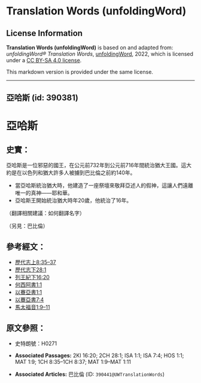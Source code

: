 # Translation Words (unfoldingWord)

## License Information

**Translation Words (unfoldingWord)** is based on and adapted from: _unfoldingWord® Translation Words_, [unfoldingWord](https://unfoldingword.org/utw), 2022, which is licensed under a [CC BY-SA 4.0 license](https://creativecommons.org/licenses/by-sa/4.0/legalcode.en).

This markdown version is provided under the same license.



--------------------------------

## 亞哈斯 (id: 390381)

亞哈斯
===

史實：
---

亞哈斯是一位邪惡的國王，在公元前732年到公元前716年間統治猶大王國。這大約是在以色列和猶大許多人被擄到巴比倫之前約140年。

* 當亞哈斯統治猶大時，他建造了一座祭壇來敬拜亞述人的假神，這讓人們遠離唯一的真神——耶和華。
* 亞哈斯王開始統治猶大時年20歲，他統治了16年。

（翻譯相關建議：如何翻譯名字）

（另見：巴比倫）

參考經文：
-----

* [歷代志上8:35–37](https://ref.ly/1Chr8:35-1Chr8:37)
* [歷代志下28:1](https://ref.ly/2Chr28:1)
* [列王紀下16:20](https://ref.ly/2Kgs16:20)
* [何西阿書1:1](https://ref.ly/Hos1:1)
* [以賽亞書1:1](https://ref.ly/Isa1:1)
* [以賽亞書7:4](https://ref.ly/Isa7:4)
* [馬太福音1:9–11](https://ref.ly/Matt1:9-Matt1:11)

原文參照：
-----

* 史特朗號：H0271

* **Associated Passages:** 2KI 16:20; 2CH 28:1; ISA 1:1; ISA 7:4; HOS 1:1; MAT 1:9; 1CH 8:35–1CH 8:37; MAT 1:9–MAT 1:11
* **Associated Articles:** 巴比倫 (ID: `390441@UWTranslationWords`)

